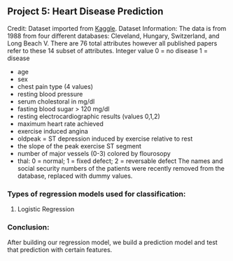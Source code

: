 ## Project 5: Heart Disease Prediction

Credit: Dataset imported from [Kaggle](https://www.kaggle.com/datasets/johnsmith88/heart-disease-dataset).
Dataset Information:
The data is from 1988 from four different databases: Cleveland, Hungary, Switzerland, and Long Beach V. There are 76 total attributes however all published papers refer to these 14 subset of attributes. Integer value 0 = no disease 1 = disease
* age
* sex
* chest pain type (4 values)
* resting blood pressure
* serum cholestoral in mg/dl
* fasting blood sugar > 120 mg/dl
* resting electrocardiographic results (values 0,1,2)
* maximum heart rate achieved
* exercise induced angina
* oldpeak = ST depression induced by exercise relative to rest
* the slope of the peak exercise ST segment
* number of major vessels (0-3) colored by flourosopy
* thal: 0 = normal; 1 = fixed defect; 2 = reversable defect
The names and social security numbers of the patients were recently removed from the database, replaced with dummy values.

### Types of regression models used for classification:
1. Logistic Regression

### Conclusion:
After building our regression model, we build a prediction model and test that prediction with certain features. 



